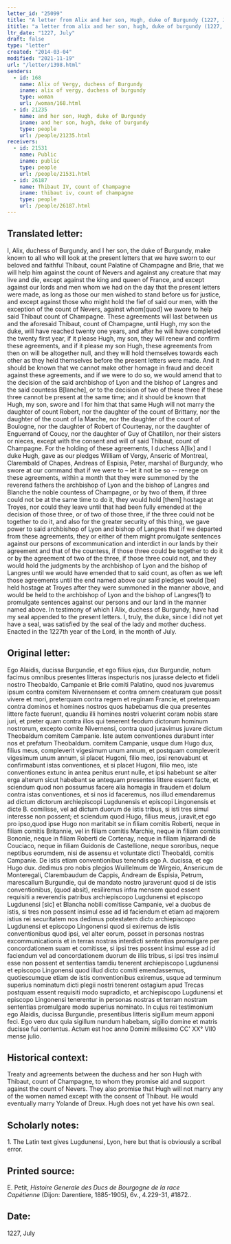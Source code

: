 ```yaml
---
letter_id: "25099"
title: "A letter from Alix and her son, Hugh, duke of Burgundy (1227, July)"
ititle: "a letter from alix and her son, hugh, duke of burgundy (1227, july)"
ltr_date: "1227, July"
draft: false
type: "letter"
created: "2014-03-04"
modified: "2021-11-19"
url: "/letter/1398.html"
senders:
  - id: 168
    name: Alix of Vergy, duchess of Burgundy
    iname: alix of vergy, duchess of burgundy
    type: woman
    url: /woman/168.html
  - id: 21235
    name: and her son, Hugh, duke of Burgundy
    iname: and her son, hugh, duke of burgundy
    type: people
    url: /people/21235.html
receivers:
  - id: 21531
    name: Public
    iname: public
    type: people
    url: /people/21531.html
  - id: 26187
    name: Thibaut IV, count of Champagne
    iname: thibaut iv, count of champagne
    type: people
    url: /people/26187.html
---
```

<h2> Translated letter:</h2>I, Alix, duchess of Burgundy, and I her son, the duke of Burgundy, make known to all who will look at the present letters that we have sworn to our beloved and faithful Thibaut, count Palatine of Champagne and Brie, that we will help him against the count of Nevers and against any creature that may live and die, except against the king and queen of France, and except against our lords and men whom we had on the day that the present letters were made, as long as those our men wished to stand before us for justice, and except against those who might hold the fief of said our men, with the exception of the count of Nevers, against whom[quod] we swore to help said Thibaut count of Champagne.  These agreements will last between us and the aforesaid  Thibaut, count of Champagne, until Hugh, my son the duke, will have reached twenty one years, and after he will have completed the twenty first year, if it please Hugh, my son, they will renew and confirm these agreements, and if it please my son Hugh, these agreements from then on will be altogether null, and they will hold themselves towards each other as they held themselves before the present letters were made.   And it should be known that we cannot make other homage in fraud and deceit against these agreements, and if we were to do so, we would amend that to the decision of the said archbishop of Lyon and the bishop of Langres and the said countess B[lanche], or to the decision of two of these three if these three cannot be present at the same time; and it should be known that Hugh, my son, swore and I for him that that same Hugh will not marry the daughter of count Robert, nor the daughter of the count of Brittany, nor the daughter of the count of la Marche, nor the daughter of the count of Boulogne, nor the daughter of Robert of Courtenay, nor the daughter of Enguerrand of Coucy, nor the daughter of  Guy of Chatillon, nor their sisters or nieces, except with the consent and will of said Thibaut, count of Champagne.  For the holding of these agreements, I duchess A[lix] and I duke Hugh, gave as our pledges William of Vergy, Anseric of Montreal, Clarembald of Chapes, Andreas of Espisia, Peter, marshal of Burgundy, who swore at our command that if we were to – let it not be so -- renege on these agreements, within a  month that they were summoned by the reverend fathers the archbishop of Lyon and the bishop of Langres and Blanche the noble countess of Champagne, or by two of them, if three could not be at the same time to do it, they would hold [them] hostage at Troyes, nor could they leave until that had been fully emended at the decision of those three, or of two of those three, if the three could not be together to do it, and also for the greater security of this thing, we gave power to said archbishop of Lyon and bishop of Langres that if we departed from these agreements, they or either of them might promulgate sentences against our persons of excommunication and interdict in our lands by their agreement and that of the countess, if those three could be together to do it or by the agreement of two of the three, if those three could not, and they would hold the judgments by the archbishop of Lyon and the bishop of Langres until we would have emended that to said count, as often as we left those agreements until the end named above our said pledges would [be] held hostage at Troyes after they were summoned in the manner above, and would be held to the archbishop of Lyon and the bishop of Langres(1) to promulgate sentences against our persons and our land in the manner named above.  In testimony of which I Alix, duchess of Burgundy, have had my seal appended to the present letters.  I, truly, the duke, since I did not yet have a seal, was satisfied by the seal of the lady and mother duchess.  Enacted in the 1227th year of the Lord, in the month of July.
<h2 class="mt-4"> Original letter:</h2>Ego Alaidis, ducissa Burgundie, et ego filius ejus, dux Burgundie, notum facimus omnibus presentes litteras inspecturis nos jurasse delecto et fideli nostro Theobaldo, Campanie et Brie comiti Palatino, quod nos juvaremus ipsum contra comitem Nivernensem et contra omnem creaturam que possit vivere et mori, preterquam contra regem et reginam Francie, et preterquam contra dominos et homines nostros quos habebamus die qua presentes littere facte fuerunt, quandiu illi homines nostri voluerint coram nobis stare juri, et preter quam contra illos qui tenerent feodum dictorum hominum nostrorum, excepto comite Nivernensi, contra quod juravimus juvare dictum Theobaldum comitem Campanie. Iste autem conventiones durabunt inter nos et prefatum Theobaldum. comitem Campanie, usque dum Hugo dux, filius meus, compleverit vigesimum unum annum, et postquam compleverit vigesimum unum annum, si placet Hugoni, filio meo, ipsi renovabunt et confirmabunt istas conventiones, et si placet Hugoni, filio meo, iste conventiones extunc in antea penitus erunt nulle, et ipsi habebunt se alter erga alterum sicut habebant se antequam presentes littere essent facte, et sciendum quod non possumus facere alia homagia in fraudem et dolum contra istas conventiones, et si nos id faceremus, nos illud emendaremus ad dictum dictorum archiepiscopi Lugdunensis et episcopi Lingonensis et dicte B. comilisse, vel ad dictum duorum de istis tribus, si isti tres simul interesse non possent; et sciendum quod Hugo, filius meus, juravit,et ego pro ipso,quod ipse Hugo non maritabit se in filiam comitis Roberti, neque in filiam comitis Britannie, vel in filiam comitis Marchie, neque in filiam comitis Bononie, neque in filiam Roberti de Cortenay, neque in filiam Injarrandi de Couciaco, neque in filiam Guidonis de Castellione, neque sororibus, neque neptibus eorumdem, nisi de assensu et voluntate dicti Theobaldi, comitis Campanie. De istis etiam conventionibus tenendis ego A. ducissa, et ego Hugo dux. dedimus pro nobis plegios Wuillelmum de Wirgeio, Ansericum de Monteregali, Clarembaudum de Cappis, Andream de Espisia, Petrum, marescallum Burgundie, qui de mandato nostro juraverunt quod si de istis conventionibus, (quod absit), resiliremus infra mensem quod essent requisiti a reverendis patribus archiepiscopo Lugdunensi et episcopo Lugdunensi [sic] et Blancha nobili comitisse Campanie, vel a duobus de istis, si tres non possent insimul esse ad id faciendum et etiam ad majorem istius rei securitatem nos dedimus potestatem dicto archiepiscopo Lugdunensi et episcopo Lingonensi quod si exiremus de istis conventionibus quod ipsi, vel alter eorum, posset in personas nostras excommunicationis et in terras nostras interdicti sententias promulgare per concordationem suam et comitisse, si ipsi tres possent insimul esse ad id faciendum vel ad concordationem duorum de illis tribus, si ipsi tres insimul esse non possent et sententias tamdiu tenerent archiepiscopo Lugdunensi et episcopo Lingonensi quod illud dicto comiti emendassemus, quotiescumque etiam de istis conventionibus exiremus, usque ad terminum superius nominatum dicti plegii nostri tenerent ostagium apud Trecas postquam essent requisiti modo supradicto, et archiepiscopo Lugdunensi et episcopo Lingonensi tenerentur in personas nostras et terram nostram sententias promulgare modo superius nominato. In cujus rei testimonium ego Alaidis, ducissa Burgundie, presentibus litteris sigillum meum apponi feci. Ego vero dux quia sigillum nundum habebam, sigillo domine et matris ducisse fui contentus. Actum est hoc anno Domini millesimo CC' XX° VII0 mense julio.
<h2 class="mt-4"> Historical context:</h2>Treaty and agreements between the duchess and her son Hugh with Thibaut, count of Champagne, to whom they promise aid and support against the count of Nevers.  They also promise that Hugh will not marry any of the women named except with the consent of Thibaut.  He would eventually marry Yolande of Dreux.  Hugh does not yet have his own seal.
<h2 class="mt-4"> Scholarly notes:</h2>1.  The Latin text gives Lugdunensi, Lyon, here but that is obviously a scribal error.
<h2 class="mt-4"> Printed source:</h2><p>E. Petit,&nbsp;<em>Histoire Generale des Ducs de Bourgogne&nbsp;</em><i>de la race Capétienne&nbsp;</i>(Dijon: Darentiere, 1885-1905), 6v., 4.229-31, #1872..</p><h2 class="mt-4"> Date:</h2>1227, July